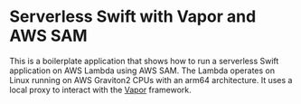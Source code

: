 # Serverless Swift with Vapor and AWS SAM

This is a boilerplate application that shows how to run a serverless Swift application on AWS Lambda using AWS SAM. The Lambda operates on Linux running on AWS Graviton2 CPUs with an arm64 architecture. It uses a local proxy to interact with the [Vapor](https://vapor.codes/) framework.